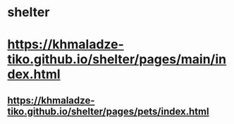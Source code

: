 # shelter
#  https://khmaladze-tiko.github.io/shelter/pages/main/index.html
## https://khmaladze-tiko.github.io/shelter/pages/pets/index.html